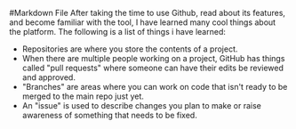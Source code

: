#Markdown File
After taking the time to use Github, read about its features, and become familiar with the tool, I have learned many cool things about the platform. The following is a list of things i have learned:
 - Repositories are where you store the contents of a project.
 - When there are multiple people working on a project, GitHub has things called "pull requests" where someone can have their edits be reviewed and approved.
 - "Branches" are areas where you can work on code that isn't ready to be merged to the main repo just yet.
 - An "issue" is used to describe changes you plan to make or raise awareness of something that needs to be fixed.

